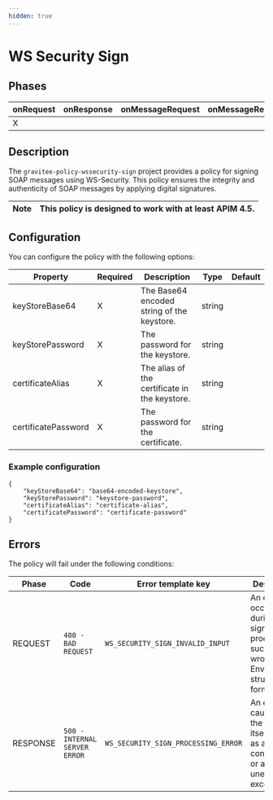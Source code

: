```yaml
---
hidden: true
---
```


# WS Security Sign

## Phases <a href="#user-content-phases" id="user-content-phases"></a>

| onRequest | onResponse | onMessageRequest | onMessageResponse |
| --------- | ---------- | ---------------- | ----------------- |
| X         |            |                  |                   |

## Description <a href="#user-content-description" id="user-content-description"></a>

The `gravitee-policy-wssecurity-sign` project provides a policy for signing SOAP messages using WS-Security. This policy ensures the integrity and authenticity of SOAP messages by applying digital signatures.

| Note | This policy is designed to work with at least APIM 4.5. |
| ---- | ------------------------------------------------------- |

## Configuration <a href="#user-content-configuration" id="user-content-configuration"></a>

You can configure the policy with the following options:

| Property            | Required | Description                                   | Type   | Default |
| ------------------- | -------- | --------------------------------------------- | ------ | ------- |
| keyStoreBase64      | X        | The Base64 encoded string of the keystore.    | string |         |
| keyStorePassword    | X        | The password for the keystore.                | string |         |
| certificateAlias    | X        | The alias of the certificate in the keystore. | string |         |
| certificatePassword | X        | The password for the certificate.             | string |         |

### Example configuration

```
{
    "keyStoreBase64": "base64-encoded-keystore",
    "keyStorePassword": "keystore-password",
    "certificateAlias": "certificate-alias",
    "certificatePassword": "certificate-password"
}
```

## Errors <a href="#user-content-errors" id="user-content-errors"></a>

The policy will fail under the following conditions:

| Phase    | Code                          | Error template key                  | Description                                                                                        |
| -------- | ----------------------------- | ----------------------------------- | -------------------------------------------------------------------------------------------------- |
| REQUEST  | `400 - BAD REQUEST`           | `WS_SECURITY_SIGN_INVALID_INPUT`    | An error occurs during the signing process, such as wrong Envelope structure or format error.      |
| RESPONSE | `500 - INTERNAL SERVER ERROR` | `WS_SECURITY_SIGN_PROCESSING_ERROR` | An error caused by the policy itself, such as an invalid configuration or an unexpected exception. |
